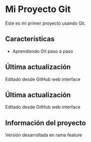 # Mi Proyecto Git

Este es mi primer proyecto usando Git.

## Características
- Aprendiendo Git paso a paso

## Última actualización
Editado desde GitHub web interface

## Última actualización
Editado desde GitHub web interface

## Información del proyecto
Versión desarrollada en rama feature
